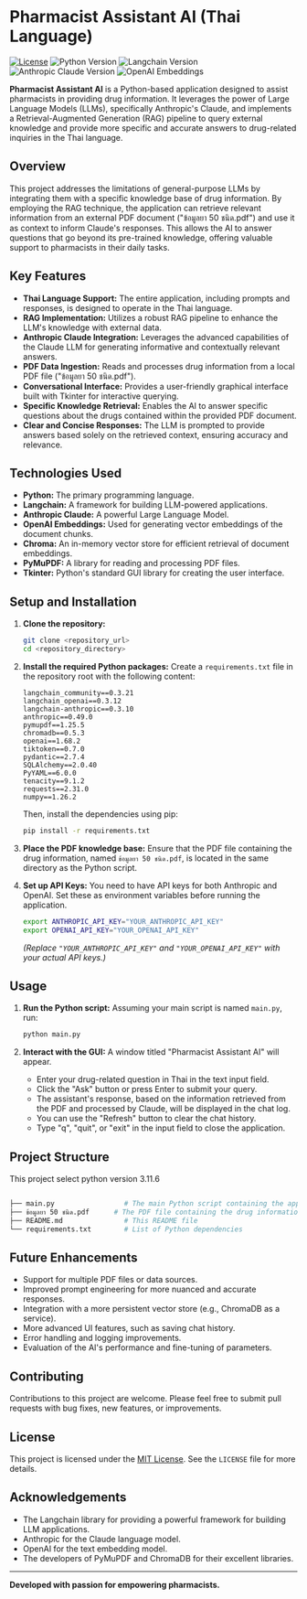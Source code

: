 # Pharmacist Assistant AI (Thai Language)

[![License](https://img.shields.io/badge/License-MIT-yellow.svg)](https://opensource.org/licenses/MIT)
![Python Version](https://img.shields.io/badge/Python-3.11.6-blue.svg)
![Langchain Version](https://img.shields.io/badge/Langchain-0.3.x-brightgreen.svg)
![Anthropic Claude Version](https://img.shields.io/badge/Anthropic%20Claude-3.5%20Sonnet-orange.svg)
![OpenAI Embeddings](https://img.shields.io/badge/OpenAI%20Embeddings-text--embedding--ada--002-lightgrey.svg)

**Pharmacist Assistant AI** is a Python-based application designed to assist pharmacists in providing drug information. It leverages the power of Large Language Models (LLMs), specifically Anthropic's Claude, and implements a Retrieval-Augmented Generation (RAG) pipeline to query external knowledge and provide more specific and accurate answers to drug-related inquiries in the Thai language.

## Overview

This project addresses the limitations of general-purpose LLMs by integrating them with a specific knowledge base of drug information. By employing the RAG technique, the application can retrieve relevant information from an external PDF document ("ข้อมูลยา 50 ชนิด.pdf") and use it as context to inform Claude's responses. This allows the AI to answer questions that go beyond its pre-trained knowledge, offering valuable support to pharmacists in their daily tasks.

## Key Features

* **Thai Language Support:** The entire application, including prompts and responses, is designed to operate in the Thai language.
* **RAG Implementation:** Utilizes a robust RAG pipeline to enhance the LLM's knowledge with external data.
* **Anthropic Claude Integration:** Leverages the advanced capabilities of the Claude LLM for generating informative and contextually relevant answers.
* **PDF Data Ingestion:** Reads and processes drug information from a local PDF file ("ข้อมูลยา 50 ชนิด.pdf").
* **Conversational Interface:** Provides a user-friendly graphical interface built with Tkinter for interactive querying.
* **Specific Knowledge Retrieval:** Enables the AI to answer specific questions about the drugs contained within the provided PDF document.
* **Clear and Concise Responses:** The LLM is prompted to provide answers based solely on the retrieved context, ensuring accuracy and relevance.

## Technologies Used

* **Python:** The primary programming language.
* **Langchain:** A framework for building LLM-powered applications.
* **Anthropic Claude:** A powerful Large Language Model.
* **OpenAI Embeddings:** Used for generating vector embeddings of the document chunks.
* **Chroma:** An in-memory vector store for efficient retrieval of document embeddings.
* **PyMuPDF:** A library for reading and processing PDF files.
* **Tkinter:** Python's standard GUI library for creating the user interface.

## Setup and Installation

1.  **Clone the repository:**
    ```bash
    git clone <repository_url>
    cd <repository_directory>
    ```

2.  **Install the required Python packages:**
    Create a `requirements.txt` file in the repository root with the following content:
    ```
    langchain_community==0.3.21    
    langchain_openai==0.3.12        
    langchain-anthropic==0.3.10    
    anthropic==0.49.0            
    pymupdf==1.25.5               
    chromadb==0.5.3            
    openai==1.68.2                 
    tiktoken==0.7.0                 
    pydantic==2.7.4                
    SQLAlchemy==2.0.40             
    PyYAML==6.0.0                  
    tenacity==9.1.2                
    requests==2.31.0                
    numpy==1.26.2                  
    ```
    Then, install the dependencies using pip:
    
    ```bash
    pip install -r requirements.txt
    ```

4.  **Place the PDF knowledge base:**
    Ensure that the PDF file containing the drug information, named `ข้อมูลยา 50 ชนิด.pdf`, is located in the same directory as the Python script.

5.  **Set up API Keys:**
    You need to have API keys for both Anthropic and OpenAI. Set these as environment variables before running the application.
    ```bash
    export ANTHROPIC_API_KEY="YOUR_ANTHROPIC_API_KEY"
    export OPENAI_API_KEY="YOUR_OPENAI_API_KEY"
    ```
    *(Replace `"YOUR_ANTHROPIC_API_KEY"` and `"YOUR_OPENAI_API_KEY"` with your actual API keys.)*

## Usage

1.  **Run the Python script:**
    Assuming your main script is named `main.py`, run:
    ```bash
    python main.py
    ```

2.  **Interact with the GUI:**
    A window titled "Pharmacist Assistant AI" will appear.
    * Enter your drug-related question in Thai in the text input field.
    * Click the "Ask" button or press Enter to submit your query.
    * The assistant's response, based on the information retrieved from the PDF and processed by Claude, will be displayed in the chat log.
    * You can use the "Refresh" button to clear the chat history.
    * Type "q", "quit", or "exit" in the input field to close the application.

## Project Structure
   This project select python version  3.11.6 

 ```bash

├── main.py                 # The main Python script containing the application logic
├── ข้อมูลยา 50 ชนิด.pdf      # The PDF file containing the drug information
├── README.md               # This README file
└── requirements.txt        # List of Python dependencies

```

## Future Enhancements

* Support for multiple PDF files or data sources.
* Improved prompt engineering for more nuanced and accurate responses.
* Integration with a more persistent vector store (e.g., ChromaDB as a service).
* More advanced UI features, such as saving chat history.
* Error handling and logging improvements.
* Evaluation of the AI's performance and fine-tuning of parameters.

## Contributing

Contributions to this project are welcome. Please feel free to submit pull requests with bug fixes, new features, or improvements.

## License

This project is licensed under the [MIT License](https://opensource.org/licenses/MIT). See the `LICENSE` file for more details.

## Acknowledgements

* The Langchain library for providing a powerful framework for building LLM applications.
* Anthropic for the Claude language model.
* OpenAI for the text embedding model.
* The developers of PyMuPDF and ChromaDB for their excellent libraries.

---

**Developed with passion for empowering pharmacists.**
